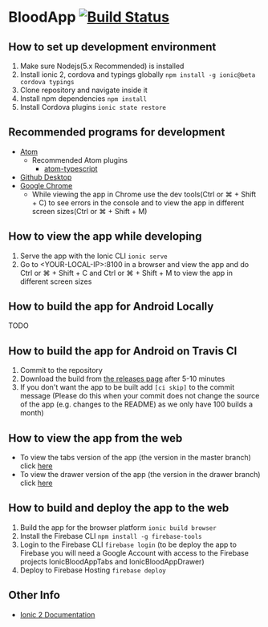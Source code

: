 # BloodApp [![Build Status](https://travis-ci.com/logikt/BloodApp.svg?token=7GyvvqHaLyModTPR4Hz6&branch=master)](https://travis-ci.com/logikt/BloodApp)

## How to set up development environment
1. Make sure Nodejs(5.x Recommended) is installed
2. Install ionic 2, cordova and typings globally ```npm install -g ionic@beta cordova typings```
3. Clone repository and navigate inside it
4. Install npm dependencies ```npm install```
5. Install Cordova plugins ```ionic state restore```

## Recommended programs for development
* [Atom](https://atom.io)
  * Recommended Atom plugins
    * [atom-typescript](https://atom.io/packages/atom-typescript)
* [Github Desktop](https://desktop.github.com)
* [Google Chrome](https://www.google.com/chrome/browser/desktop/index.html)
  * While viewing the app in Chrome use the dev tools(Ctrl or ⌘ + Shift + C) to see errors in the console and to view the app in different screen sizes(Ctrl or ⌘ + Shift + M)

## How to view the app while developing
1. Serve the app with the Ionic CLI ```ionic serve```
2. Go to \<YOUR-LOCAL-IP\>:8100 in a browser and view the app and do Ctrl or ⌘ + Shift + C and Ctrl or ⌘ + Shift + M to view the app in different screen sizes 

## How to build the app for Android Locally
TODO

## How to build the app for Android on Travis CI
1. Commit to the repository
2. Download the build from [the releases page](https://github.com/logikt/QuizApp/releases) after 5-10 minutes
3. If you don't want the app to be built add ```[ci skip]``` to the commit message (Please do this when your commit does not change the source of the app (e.g. changes to the README) as we only have 100 builds a month)

## How to view the app from the web
* To view the tabs version of the app (the version in the master branch) click [here](https://ionicbloodapptabs.firebaseapp.com)
* To view the drawer version of the app (the version in the drawer branch) click [here](https://ionicbloodappdrawer.firebaseapp.com)

## How to build and deploy the app to the web
1. Build the app for the browser platform ```ionic build browser```
2. Install the Firebase CLI ```npm install -g firebase-tools```
3. Login to the Firebase CLI ```firebase login``` (to be deploy the app to Firebase you will need a Google Account with access to the Firebase projects IonicBloodAppTabs and IonicBloodAppDrawer)
4. Deploy to Firebase Hosting ```firebase deploy```

## Other Info
* [Ionic 2 Documentation](http://ionicframework.com/docs/v2/)
